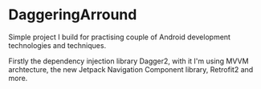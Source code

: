 # DaggeringArround


Simple project I build for practising couple of Android development technologies and techniques. 

Firstly the dependency injection library Dagger2, with it I'm using MVVM archtecture, the new Jetpack Navigation Component library,
Retrofit2 and more. 

